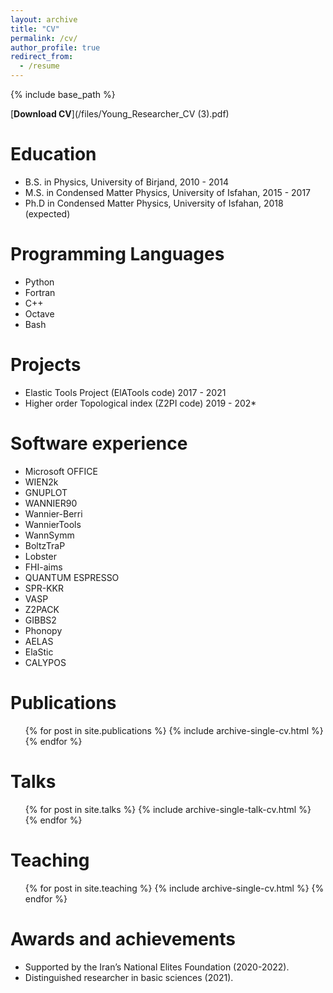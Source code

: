 ```yaml
---
layout: archive
title: "CV"
permalink: /cv/
author_profile: true
redirect_from:
  - /resume
---
```


{% include base_path %}

[**Download CV**](/files/Young_Researcher_CV (3).pdf)

Education
======
* B.S. in Physics, University of Birjand, 2010 - 2014
* M.S. in Condensed Matter Physics, University of Isfahan, 2015 - 2017
* Ph.D in Condensed Matter Physics, University of Isfahan, 2018 (expected)

Programming Languages
======
* Python
* Fortran
* C++
* Octave
* Bash

Projects
========
* Elastic Tools Project (ElATools code) 2017 - 2021
* Higher order Topological index (Z2PI code) 2019 - 202*

Software experience
======
* Microsoft OFFICE
* WIEN2k
* GNUPLOT
* WANNIER90
* Wannier-Berri
* WannierTools
* WannSymm
* BoltzTraP
* Lobster
* FHI-aims
* QUANTUM ESPRESSO
* SPR-KKR
* VASP
* Z2PACK
* GIBBS2
* Phonopy
* AELAS
* ElaStic
* CALYPOS

Publications
======
  <ul>{% for post in site.publications %}
    {% include archive-single-cv.html %}
  {% endfor %}</ul>
  
Talks
======
  <ul>{% for post in site.talks %}
    {% include archive-single-talk-cv.html %}
  {% endfor %}</ul>
  
Teaching
======
  <ul>{% for post in site.teaching %}
    {% include archive-single-cv.html %}
  {% endfor %}</ul>
  
Awards and achievements
======================
* Supported by the Iran’s National Elites Foundation (2020-2022).
* Distinguished researcher in basic sciences (2021).
